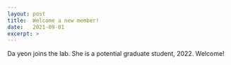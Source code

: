 ```yaml
---
layout: post
title:  Welcome a new member!
date:   2021-09-01
excerpt: >
---
```



  Da yeon joins the lab. She is a potential graduate student, 2022. Welcome!
